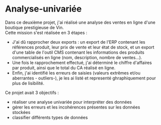 # Analyse-univariée  
Dans ce deuxième projet, j'ai réalisé une analyse des ventes en ligne d'une boutique prestigieuse de Vin.  
Cette mission s'est réalisée en 3 étapes :   
* J'ai dû rapprocher deux exports : un export de l'ERP contenant les références produit, leur prix de vente et leur état de stock, et un export d'une table de l'outil CMS contenant les informations des produits commercialisés en ligne (nom, description, nombre de ventes...).  
* Une fois le rapprochement effectué, j'ai déterminé le chiffre d'affaires par produit, ainsi que le total du CA réalisé en ligne.
* Enfin, j'ai identifié les erreurs de saisies (valeurs extrêmes et/ou aberrantes - outliers-), je les ai listé et representé ghraphiquement pour plus de lisibilité. 

Ce projet avait 3 objectifs  : 
* réaliser une analyse univariée pour interpréter des données
* gérer les erreurs et les incohérences présentes sur les données stockées
* classifier différents types de données



